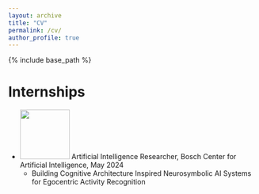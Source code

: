 ```yaml
---
layout: archive
title: "CV"
permalink: /cv/
author_profile: true
---
```


{% include base_path %}

Internships
======

* <img src="https://github.com/kauroy1994/home/assets/57400980/8891649c-c178-41b9-8182-18d9c138fc95" width="100" height="100"> Artificial Intelligence Researcher, Bosch Center for Artificial Intelligence, May 2024
  * Building Cognitive Architecture Inspired Neurosymbolic AI Systems for Egocentric Activity Recognition
